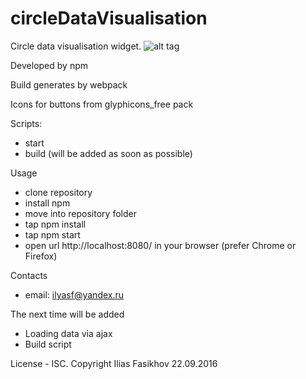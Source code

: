# circleDataVisualisation

Circle data visualisation widget.
![alt tag](http://res.cloudinary.com/house-rent/image/upload/v1474535169/circleVIew_ffmkoj.jpg)

Developed by npm

Build generates by webpack

Icons for buttons from glyphicons_free pack

 Scripts:
  - start
  - build (will be added as soon as possible)

Usage
 - clone repository
 - install npm
 - move into repository folder
 - tap npm install
 - tap npm start
 - open url http://localhost:8080/ in your browser (prefer Chrome or Firefox)

Contacts
 - email: ilyasf@yandex.ru


The next time will be added
 - Loading data via ajax
 - Build script



 License - ISC.
 Copyright Ilias Fasikhov 22.09.2016
